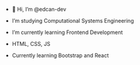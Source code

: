 - 👋 Hi, I’m @edcan-dev
- I’m studying Computational Systems Engineering 
- I’m currently learning Frontend Development

- HTML, CSS, JS
- Currently learning Bootstrap and React

<!---
DacuinBass/DacuinBass is a ✨ special ✨ repository because its `README.md` (this file) appears on your GitHub profile.
You can click the Preview link to take a look at your changes.
--->
